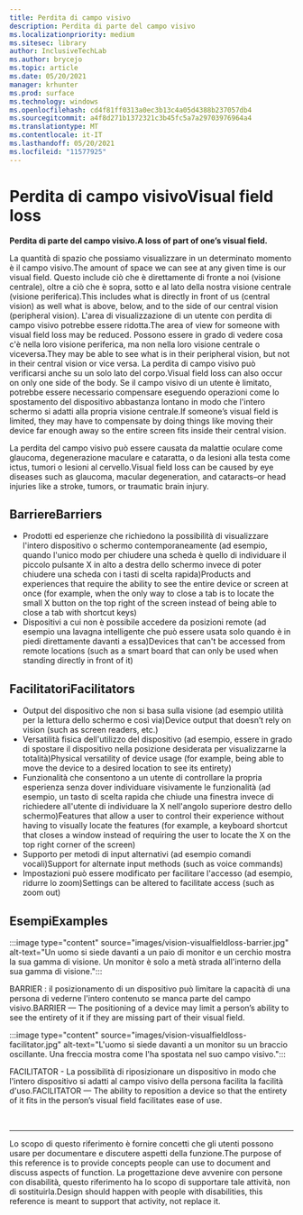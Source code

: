 ```yaml
---
title: Perdita di campo visivo
description: Perdita di parte del campo visivo
ms.localizationpriority: medium
ms.sitesec: library
author: InclusiveTechLab
ms.author: brycejo
ms.topic: article
ms.date: 05/20/2021
manager: krhunter
ms.prod: surface
ms.technology: windows
ms.openlocfilehash: cd4f81ff0313a0ec3b13c4a05d4388b237057db4
ms.sourcegitcommit: a4f8d271b1372321c3b45fc5a7a29703976964a4
ms.translationtype: MT
ms.contentlocale: it-IT
ms.lasthandoff: 05/20/2021
ms.locfileid: "11577925"
---
```

# <a name="visual-field-loss"></a><span data-ttu-id="0e845-103">Perdita di campo visivo</span><span class="sxs-lookup"><span data-stu-id="0e845-103">Visual field loss</span></span>

**<span data-ttu-id="0e845-104">Perdita di parte del campo visivo.</span><span class="sxs-lookup"><span data-stu-id="0e845-104">A loss of part of one’s visual field.</span></span>**

<span data-ttu-id="0e845-105">La quantità di spazio che possiamo visualizzare in un determinato momento è il campo visivo.</span><span class="sxs-lookup"><span data-stu-id="0e845-105">The amount of space we can see at any given time is our visual field.</span></span> <span data-ttu-id="0e845-106">Questo include ciò che è direttamente di fronte a noi (visione centrale), oltre a ciò che è sopra, sotto e al lato della nostra visione centrale (visione periferica).</span><span class="sxs-lookup"><span data-stu-id="0e845-106">This includes what is directly in front of us (central vision) as well what is above, below, and to the side of our central vision (peripheral vision).</span></span> <span data-ttu-id="0e845-107">L'area di visualizzazione di un utente con perdita di campo visivo potrebbe essere ridotta.</span><span class="sxs-lookup"><span data-stu-id="0e845-107">The area of view for someone with visual field loss may be reduced.</span></span> <span data-ttu-id="0e845-108">Possono essere in grado di vedere cosa c'è nella loro visione periferica, ma non nella loro visione centrale o viceversa.</span><span class="sxs-lookup"><span data-stu-id="0e845-108">They may be able to see what is in their peripheral vision, but not in their central vision or vice versa.</span></span> <span data-ttu-id="0e845-109">La perdita di campo visivo può verificarsi anche su un solo lato del corpo.</span><span class="sxs-lookup"><span data-stu-id="0e845-109">Visual field loss can also occur on only one side of the body.</span></span> <span data-ttu-id="0e845-110">Se il campo visivo di un utente è limitato, potrebbe essere necessario compensare eseguendo operazioni come lo spostamento del dispositivo abbastanza lontano in modo che l'intero schermo si adatti alla propria visione centrale.</span><span class="sxs-lookup"><span data-stu-id="0e845-110">If someone’s visual field is limited, they may have to compensate by doing things like moving their device far enough away so the entire screen fits inside their central vision.</span></span>

<span data-ttu-id="0e845-111">La perdita del campo visivo può essere causata da malattie oculare come glaucoma, degenerazione maculare e cataratta, o da lesioni alla testa come ictus, tumori o lesioni al cervello.</span><span class="sxs-lookup"><span data-stu-id="0e845-111">Visual field loss can be caused by eye diseases such as glaucoma, macular degeneration, and cataracts–or head injuries like a stroke, tumors, or traumatic brain injury.</span></span>

## <a name="barriers"></a><span data-ttu-id="0e845-112">Barriere</span><span class="sxs-lookup"><span data-stu-id="0e845-112">Barriers</span></span>
* <span data-ttu-id="0e845-113">Prodotti ed esperienze che richiedono la possibilità di visualizzare l'intero dispositivo o schermo contemporaneamente (ad esempio, quando l'unico modo per chiudere una scheda è quello di individuare il piccolo pulsante X in alto a destra dello schermo invece di poter chiudere una scheda con i tasti di scelta rapida)</span><span class="sxs-lookup"><span data-stu-id="0e845-113">Products and experiences that require the ability to see the entire device or screen at once (for example, when the only way to close a tab is to locate the small X button on the top right of the screen instead of being able to close a tab with shortcut keys)</span></span>
* <span data-ttu-id="0e845-114">Dispositivi a cui non è possibile accedere da posizioni remote (ad esempio una lavagna intelligente che può essere usata solo quando è in piedi direttamente davanti a essa)</span><span class="sxs-lookup"><span data-stu-id="0e845-114">Devices that can't be accessed from remote locations (such as a smart board that can only be used when standing directly in front of it)</span></span>

## <a name="facilitators"></a><span data-ttu-id="0e845-115">Facilitatori</span><span class="sxs-lookup"><span data-stu-id="0e845-115">Facilitators</span></span>
* <span data-ttu-id="0e845-116">Output del dispositivo che non si basa sulla visione (ad esempio utilità per la lettura dello schermo e così via)</span><span class="sxs-lookup"><span data-stu-id="0e845-116">Device output that doesn’t rely on vision (such as screen readers, etc.)</span></span>
* <span data-ttu-id="0e845-117">Versatilità fisica dell'utilizzo del dispositivo (ad esempio, essere in grado di spostare il dispositivo nella posizione desiderata per visualizzarne la totalità)</span><span class="sxs-lookup"><span data-stu-id="0e845-117">Physical versatility of device usage (for example, being able to move the device to a desired location to see its entirety)</span></span>
* <span data-ttu-id="0e845-118">Funzionalità che consentono a un utente di controllare la propria esperienza senza dover individuare visivamente le funzionalità (ad esempio, un tasto di scelta rapida che chiude una finestra invece di richiedere all'utente di individuare la X nell'angolo superiore destro dello schermo)</span><span class="sxs-lookup"><span data-stu-id="0e845-118">Features that allow a user to control their experience without having to visually locate the features (for example, a keyboard shortcut that closes a window instead of requiring the user to locate the X on the top right corner of the screen)</span></span>
* <span data-ttu-id="0e845-119">Supporto per metodi di input alternativi (ad esempio comandi vocali)</span><span class="sxs-lookup"><span data-stu-id="0e845-119">Support for alternate input methods (such as voice commands)</span></span>
* <span data-ttu-id="0e845-120">Impostazioni può essere modificato per facilitare l'accesso (ad esempio, ridurre lo zoom)</span><span class="sxs-lookup"><span data-stu-id="0e845-120">Settings can be altered to facilitate access (such as zoom out)</span></span>


## <a name="examples"></a><span data-ttu-id="0e845-121">Esempi</span><span class="sxs-lookup"><span data-stu-id="0e845-121">Examples</span></span>

:::image type="content" source="images/vision-visualfieldloss-barrier.jpg" alt-text="Un uomo si siede davanti a un paio di monitor e un cerchio mostra la sua gamma di visione. Un monitor è solo a metà strada all'interno della sua gamma di visione.":::

<span data-ttu-id="0e845-124">BARRIER : il posizionamento di un dispositivo può limitare la capacità di una persona di vederne l'intero contenuto se manca parte del campo visivo.</span><span class="sxs-lookup"><span data-stu-id="0e845-124">BARRIER — The positioning of a device may limit a person’s ability to see the entirety of it if they are missing part of their visual field.</span></span> 

:::image type="content" source="images/vision-visualfieldloss-facilitator.jpg" alt-text="L'uomo si siede davanti a un monitor su un braccio oscillante. Una freccia mostra come l'ha spostata nel suo campo visivo.":::

<span data-ttu-id="0e845-127">FACILITATOR - La possibilità di riposizionare un dispositivo in modo che l'intero dispositivo si adatti al campo visivo della persona facilita la facilità d'uso.</span><span class="sxs-lookup"><span data-stu-id="0e845-127">FACILITATOR — The ability to reposition a device so that the entirety of it fits in the person’s visual field facilitates ease of use.</span></span> 


&nbsp;

[comment]: # (Piè di pagina)
___
<span data-ttu-id="0e845-129">Lo scopo di questo riferimento è fornire concetti che gli utenti possono usare per documentare e discutere aspetti della funzione.</span><span class="sxs-lookup"><span data-stu-id="0e845-129">The purpose of this reference is to provide concepts people can use to document and discuss aspects of function.</span></span> <span data-ttu-id="0e845-130">La progettazione deve avvenire con persone con disabilità, questo riferimento ha lo scopo di supportare tale attività, non di sostituirla.</span><span class="sxs-lookup"><span data-stu-id="0e845-130">Design should happen with people with disabilities, this reference is meant to support that activity, not replace it.</span></span> 